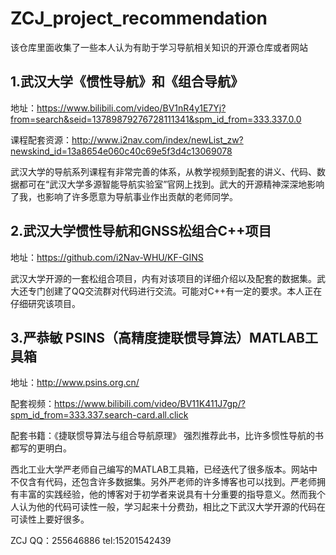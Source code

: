 # ZCJ_project_recommendation
该仓库里面收集了一些本人认为有助于学习导航相关知识的开源仓库或者网站

## 1.武汉大学《惯性导航》和《组合导航》
地址：https://www.bilibili.com/video/BV1nR4y1E7Yj?from=search&seid=13789879276728111341&spm_id_from=333.337.0.0

课程配套资源：http://www.i2nav.com/index/newList_zw?newskind_id=13a8654e060c40c69e5f3d4c13069078

武汉大学的导航系列课程有非常完善的体系，从教学视频到配套的讲义、代码、数据都可在“武汉大学多源智能导航实验室”官网上找到。武大的开源精神深深地影响了我，也影响了许多愿意为导航事业作出贡献的老师同学。

## 2.武汉大学惯性导航和GNSS松组合C++项目
地址：https://github.com/i2Nav-WHU/KF-GINS

武汉大学开源的一套松组合项目，内有对该项目的详细介绍以及配套的数据集。武大还专门创建了QQ交流群对代码进行交流。可能对C++有一定的要求。本人正在仔细研究该项目。

## 3.严恭敏 PSINS（高精度捷联惯导算法）MATLAB工具箱
地址：http://www.psins.org.cn/

配套视频：https://www.bilibili.com/video/BV11K411J7gp/?spm_id_from=333.337.search-card.all.click

配套书籍：《捷联惯导算法与组合导航原理》 强烈推荐此书，比许多惯性导航的书都写的更明白。

西北工业大学严老师自己编写的MATLAB工具箱，已经迭代了很多版本。网站中不仅含有代码，还包含许多数据集。另外严老师的许多博客也可以找到。严老师拥有丰富的实践经验，他的博客对于初学者来说具有十分重要的指导意义。然而我个人认为他的代码可读性一般，学习起来十分费劲，相比之下武汉大学开源的代码在可读性上要好很多。

ZCJ  QQ：255646886  tel:15201542439

